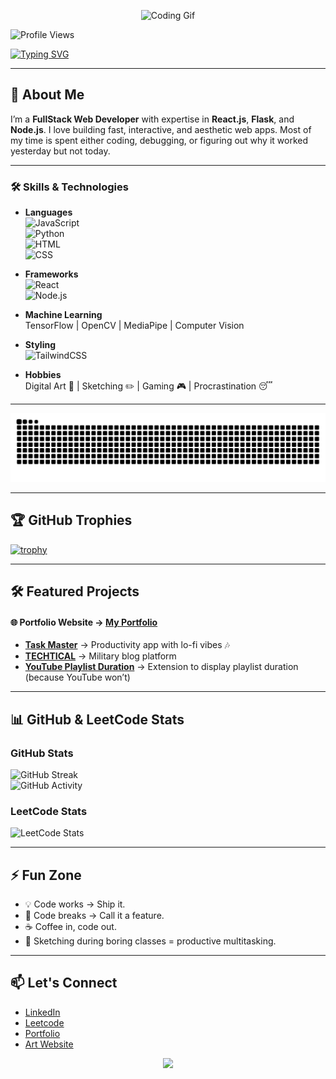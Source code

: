 <p align="center">
  <img src="https://media.giphy.com/media/qgQUggAC3Pfv687qPC/giphy.gif" alt="Coding Gif" width="1000" height="500">
</p>

![Profile Views](https://komarev.com/ghpvc/?username=Saptarshi-108&style=for-the-badge&color=blueviolet)

[![Typing SVG](https://readme-typing-svg.demolab.com?font=Roboto+Mono&weight=600&size=30&letterSpacing=1px&duration=3000&pause=1000&color=F76C6C&vCenter=true&random=true&width=900&height=80&lines=Hi!+I'm+Saptarshi+Mandal+%F0%9F%91%8B;Aspiring+Fullstack+Web+Developer;Professional+Bug+Collector+%F0%9F%90%9B;Ctrl%2BC%2BCtrl%2BV+Engineer+%F0%9F%92%BB;Coffee+%26+Code+Addict+%E2%98%95)](https://git.io/typing-svg)

---

## 🚀 About Me  
I’m a **FullStack Web Developer** with expertise in **React.js**, **Flask**, and **Node.js**. I love building fast, interactive, and aesthetic web apps. Most of my time is spent either coding, debugging, or figuring out why it worked yesterday but not today.

---

### 🛠 Skills & Technologies  

- **Languages**  
  ![JavaScript](https://img.shields.io/badge/-JavaScript-F7DF1E?logo=javascript&logoColor=black&style=flat)  
  ![Python](https://img.shields.io/badge/-Python-3776AB?logo=python&logoColor=white&style=flat)  
  ![HTML](https://img.shields.io/badge/-HTML5-E34F26?logo=html5&logoColor=white&style=flat)  
  ![CSS](https://img.shields.io/badge/-CSS3-1572B6?logo=css3&logoColor=white&style=flat)  

- **Frameworks**  
  ![React](https://img.shields.io/badge/-React-61DAFB?logo=react&logoColor=white&style=flat)  
  ![Node.js](https://img.shields.io/badge/-Node.js-339933?logo=nodedotjs&logoColor=white&style=flat)  

- **Machine Learning**  
   TensorFlow | OpenCV | MediaPipe | Computer Vision  

- **Styling**  
  ![TailwindCSS](https://img.shields.io/badge/-TailwindCSS-38B2AC?logo=tailwind-css&logoColor=white&style=flat)  

- **Hobbies**  
   Digital Art 🎨 | Sketching ✏️ | Gaming 🎮 | Procrastination 😴  

---

<p align="center">
  <img src="https://github.com/gowthamreddysomala/gowthamreddysomala/blob/output/github-snake-dark.svg" alt="Snake Animation"/>
</p>

---

## 🏆 GitHub Trophies  
[![trophy](https://github-profile-trophy.vercel.app/?username=Saptarshi-108&theme=radical&no-frame=false&no-bg=true&margin-w=15&column=7)](https://github.com/ryo-ma/github-profile-trophy)

---

## 🛠️ Featured Projects  

#### 🌐 Portfolio Website → [My Portfolio](https://saptarshimandal1618.framer.ai/)  

- [**Task Master**](https://task-master-virid-five.vercel.app/) → Productivity app with lo-fi vibes 🎶  
- [**TECHTICAL**](https://techtical.vercel.app/) → Military blog platform  
- [**YouTube Playlist Duration**](https://github.com/Saptarshi-108/youtube_duration_feature) → Extension to display playlist duration (because YouTube won’t)  

---

## 📊 GitHub & LeetCode Stats  

### GitHub Stats  
![GitHub Streak](https://streak-stats.demolab.com?user=Saptarshi-108&theme=radical&hide_border=false)  
![GitHub Activity](https://github-readme-activity-graph.vercel.app/graph?username=Saptarshi-108&theme=radical)  

### LeetCode Stats  
![LeetCode Stats](https://leetcard.jacoblin.cool/LoneWolf_108?theme=dark&font=Roboto&ext=heatmap)  

---

## ⚡ Fun Zone  
- 💡 Code works → Ship it.  
- 🐛 Code breaks → Call it a feature.  
- ☕ Coffee in, code out.  
- 🎨 Sketching during boring classes = productive multitasking.  

---

## 📫 Let's Connect  
- [LinkedIn](https://www.linkedin.com/in/saptarshi-mandal-90a29a28a)  
- [Leetcode](https://leetcode.com/u/LoneWolf_108/)  
- [Portfolio](https://saptarshimandal1618.framer.ai/)  
- [Art Website](https://myarthouse.netlify.app/)  

<p align="center">
  <img src="https://media.giphy.com/media/26AHONQ79FdWZhAI0/giphy.gif" width="400">
</p>
